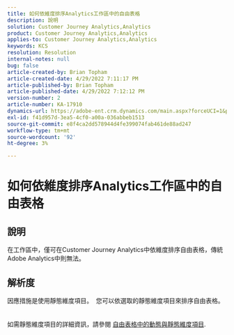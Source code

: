 ```yaml
---
title: 如何依維度排序Analytics工作區中的自由表格
description: 說明
solution: Customer Journey Analytics,Analytics
product: Customer Journey Analytics,Analytics
applies-to: Customer Journey Analytics,Analytics
keywords: KCS
resolution: Resolution
internal-notes: null
bug: false
article-created-by: Brian Topham
article-created-date: 4/29/2022 7:11:17 PM
article-published-by: Brian Topham
article-published-date: 4/29/2022 7:12:12 PM
version-number: 2
article-number: KA-17910
dynamics-url: https://adobe-ent.crm.dynamics.com/main.aspx?forceUCI=1&pagetype=entityrecord&etn=knowledgearticle&id=3f8c041f-f0c7-ec11-a7b6-0022480a10ee
exl-id: f41d957d-3ea5-4cf0-a00a-036abbeb1513
source-git-commit: e8f4ca2dd578944d4fe399074fab461de88ad247
workflow-type: tm+mt
source-wordcount: '92'
ht-degree: 3%

---
```


# 如何依維度排序Analytics工作區中的自由表格

## 說明

在工作區中，僅可在Customer Journey Analytics中依維度排序自由表格，傳統Adobe Analytics中則無法。

## 解析度

因應措施是使用靜態維度項目。  您可以依選取的靜態維度項目來排序自由表格。
<br> <br><br>如需靜態維度項目的詳細資訊，請參閱 [自由表格中的動態與靜態維度項目](https://experienceleague.adobe.com/docs/analytics/analyze/analysis-workspace/visualizations/freeform-table/column-row-settings/manual-vs-dynamic-rows.html?lang=en).
